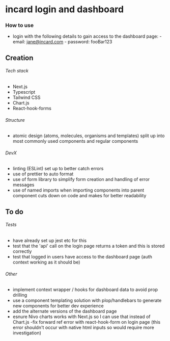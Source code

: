 # incard login and dashboard

### How to use

- login with the following details to gain access to the dashboard page: - email: jane@incard.com - password: fooBar123

## Creation

###### Tech stack

- Next.js
- Typescript
- Tailwind CSS
- Chart.js
- React-hook-forms

###### Structure

- atomic design (atoms, molecules, organisms and templates) split up into most commonly used components and regular components

###### DevX

- linting (ESLint) set up to better catch errors
- use of prettier to auto format
- use of form library to simplify form creation and handling of error messages
- use of named imports when importing components into parent component cuts down on code and makes for better readability

## To do

###### Tests

- have already set up jest etc for this 
- test that the 'api' call on the login page returns a token and this is stored correctly 
- test that logged in users have access to the dashboard page (auth context working as it should be)

###### Other

- implement context wrapper / hooks for dashboard data to avoid prop drilling
- use a component templating solution with plop/handlebars to generate new components for better dev experience
- add the alternate versions of the dashboard page
- esnure Nivo charts works with Next.js so I can use that instead of Chart.js
-fix forward ref error with react-hook-form on login page (this error shouldn't occur with native html inputs so would require more investigation) 
